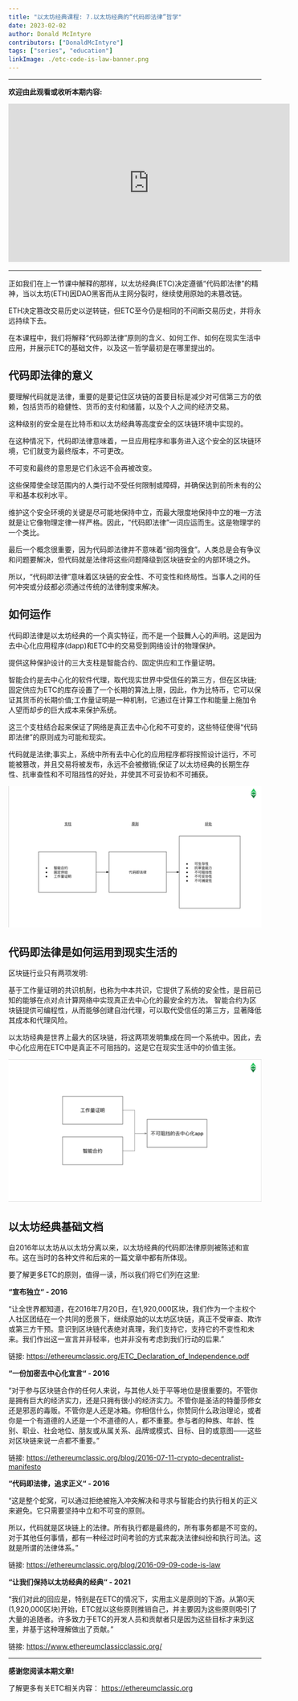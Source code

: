 ```yaml
---
title: "以太坊经典课程: 7.以太坊经典的“代码即法律”哲学"
date: 2023-02-02
author: Donald McIntyre
contributors: ["DonaldMcIntyre"]
tags: ["series", "education"]
linkImage: ./etc-code-is-law-banner.png
---
```


---
**欢迎由此观看或收听本期内容:**

<iframe width="560" height="315" src="https://www.youtube.com/embed/2-gE-DqcJdk" title="YouTube video player" frameborder="0" allow="accelerometer; autoplay; clipboard-write; encrypted-media; gyroscope; picture-in-picture; web-share" allowfullscreen></iframe>

---

正如我们在上一节课中解释的那样，以太坊经典(ETC)决定遵循“代码即法律”的精神，当以太坊(ETH)因DAO黑客而从主网分裂时，继续使用原始的未篡改链。

ETH决定篡改交易历史以逆转链，但ETC至今仍是相同的不间断交易历史，并将永远持续下去。

在本课程中，我们将解释“代码即法律”原则的含义、如何工作、如何在现实生活中应用，并展示ETC的基础文件，以及这一哲学最初是在哪里提出的。

## 代码即法律的意义

要理解代码就是法律，重要的是要记住区块链的首要目标是减少对可信第三方的依赖，包括货币的稳健性、货币的支付和储蓄，以及个人之间的经济交易。

这种级别的安全是在比特币和以太坊经典等高度安全的区块链环境中实现的。

在这种情况下，代码即法律意味着，一旦应用程序和事务进入这个安全的区块链环境，它们就变为最终版本，不可更改。

不可变和最终的意思是它们永远不会再被改变。

这些保障使全球范围内的人类行动不受任何限制或障碍，并确保达到前所未有的公平和基本权利水平。

维护这个安全环境的关键是尽可能地保持中立，而最大限度地保持中立的唯一方法就是让它像物理定律一样严格。因此，“代码即法律”一词应运而生。这是物理学的一个类比。

最后一个概念很重要，因为代码即法律并不意味着“弱肉强食”。人类总是会有争议和问题要解决，但代码就是法律将这些问题降级到区块链安全的内部环境之外。

所以，“代码即法律”意味着区块链的安全性、不可变性和终局性。当事人之间的任何冲突或分歧都必须通过传统的法律制度来解决。

## 如何运作

代码即法律是以太坊经典的一个真实特征，而不是一个鼓舞人心的声明。这是因为去中心化应用程序(dapp)和ETC中的交易受到网络设计的物理保护。

提供这种保护设计的三大支柱是智能合约、固定供应和工作量证明。

智能合约是去中心化的软件代理，取代现实世界中受信任的第三方，但在区块链;固定供应为ETC的库存设置了一个长期的算法上限，因此，作为比特币，它可以保证其货币的长期价值;工作量证明是一种机制，它通过在计算工作和能量上施加令人望而却步的巨大成本来保护系统。

这三个支柱结合起来保证了网络是真正去中心化和不可变的，这些特征使得“代码即法律”的原则成为可能和现实。

代码就是法律;事实上，系统中所有去中心化的应用程序都将按照设计运行，不可能被篡改，并且交易将被发布，永远不会被撤销;保证了以太坊经典的长期生存性、抗审查性和不可阻挡性的好处，并使其不可妥协和不可捕获。

![代码即法律的好处以及支柱](./etc-pillars-zh.png)

## 代码即法律是如何运用到现实生活的

区块链行业只有两项发明:

基于工作量证明的共识机制，也称为中本共识，它提供了系统的安全性，是目前已知的能够在点对点计算网络中实现真正去中心化的最安全的方法。
智能合约为区块链提供可编程性，从而能够创建自治代理，可以取代受信任的第三方，显著降低其成本和代理风险。

以太坊经典是世界上最大的区块链，将这两项发明集成在同一个系统中。因此，去中心化应用在ETC中是真正不可阻挡的。这是它在现实生活中的价值主张。

![Dapp的不可阻挡是如何达到的](./etc-unstoppability-zh.png)

## 以太坊经典基础文档

自2016年以太坊从以太坊分离以来，以太坊经典的代码即法律原则被陈述和宣布。这在当时的各种文件和后来的一篇文章中都有所体现。

要了解更多ETC的原则，值得一读，所以我们将它们列在这里:

**“宣布独立“ - 2016**

“让全世界都知道，在2016年7月20日，在1,920,000区块，我们作为一个主权个人社区团结在一个共同的愿景下，继续原始的以太坊区块链，真正不受审查、欺诈或第三方干预。意识到区块链代表绝对真理，我们支持它，支持它的不变性和未来。我们作出这一宣言并非轻率，也并非没有考虑到我们行动的后果.”

链接: https://ethereumclassic.org/ETC_Declaration_of_Independence.pdf

**“一份加密去中心化宣言“ - 2016**

“对于参与区块链合作的任何人来说，与其他人处于平等地位是很重要的。不管你是拥有巨大的经济实力，还是只拥有很小的经济实力。不管你是圣洁的特蕾莎修女还是邪恶的毒贩。不管你是人还是冰箱。你相信什么，你赞同什么政治理论，或者你是一个有道德的人还是一个不道德的人，都不重要。参与者的种族、年龄、性别、职业、社会地位、朋友或从属关系、品牌或模式、目标、目的或意图——这些对区块链来说一点都不重要。”

链接: https://ethereumclassic.org/blog/2016-07-11-crypto-decentralist-manifesto

**“代码即法律，追求正义“ - 2016**

“这是整个蛇窝，可以通过拒绝被拖入冲突解决和寻求与智能合约执行相关的正义来避免。它只需要坚持中立和不可变的原则。

所以，代码就是区块链上的法律。所有执行都是最终的，所有事务都是不可变的。对于其他任何事情，都有一种经过时间考验的方式来裁决法律纠纷和执行司法。这就是所谓的法律体系。”

链接: https://ethereumclassic.org/blog/2016-09-09-code-is-law

**“让我们保持以太坊经典的经典“ - 2021**

“我们对此的回应是，特别是在ETC的情况下，实用主义是原则的下游。从第0天(1,920,000区块)开始，ETC就以这些原则推销自己，并主要因为这些原则吸引了大量的追随者。许多致力于ETC的开发人员和贡献者只是因为这些目标才来到这里，并基于这种理解做出了贡献。”

链接: https://www.ethereumclassicclassic.org/


---

**感谢您阅读本期文章!**

了解更多有关ETC相关内容： https://ethereumclassic.org
